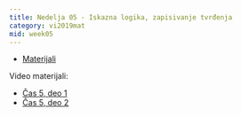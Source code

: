 ```yaml
---
title: Nedelja 05 - Iskazna logika, zapisivanje tvrđenja
category: vi2019mat
mid: week05
---
```

- <a target="_blank" href="https://github.com/matfvi/vi/tree/master/2019.2020/05.iskazna.logika">Materijali</a>

Video materijali:
- <a target="_blank" href="https://youtu.be/ih3PwDBY-Ys">Čas 5, deo 1</a>
- <a target="_blank" href="https://youtu.be/pfPgprOR97s">Čas 5, deo 2</a>

